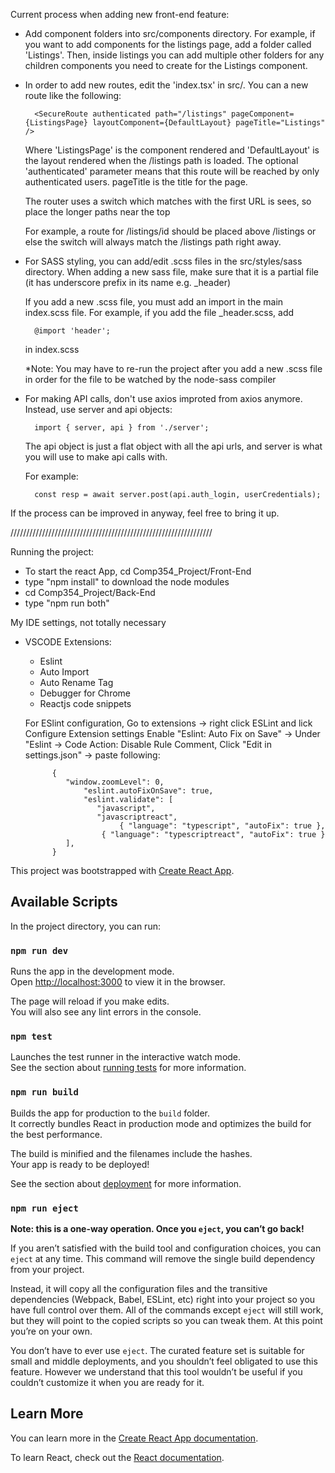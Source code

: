 Current process when adding new front-end feature:

- Add component folders into src/components directory. 
	For example, if you want to add components for the listings page, add a folder called 'Listings'.
	Then, inside listings you can add multiple other folders for any children components you need to create for the Listings component.

- In order to add new routes, edit the 'index.tsx' in src/. 
	You can a new route like the following:    
	
        <SecureRoute authenticated path="/listings" pageComponent={ListingsPage} layoutComponent={DefaultLayout} pageTitle="Listings" />
	      
	Where 'ListingsPage' is the component rendered and 'DefaultLayout' is the layout rendered when the /listings path is loaded.
	The optional 'authenticated' parameter means that this route will be reached by only authenticated users.
	pageTitle is the title for the page.
	
	The router uses a switch which matches with the first URL is sees, so place the longer paths near the top
	
	For example, a route for /listings/id should be placed above /listings or else the switch will always match the /listings path right away.
	
- For SASS styling, you can add/edit .scss files in the src/styles/sass directory.
	When adding a new sass file, make sure that it is a partial file (it has underscore prefix in its name e.g. _header)
	
	If you add a new .scss file, you must add an import in the main index.scss file.
	For example, if you add the file _header.scss, add 
	
		@import 'header'; 
	
	in index.scss
	
	*Note: You may have to re-run the project after you add a new .scss file in order for the file to be watched by the node-sass compiler
	
- For making API calls, don't use axios improted from axios anymore.
	Instead, use server and api objects: 
	
		import { server, api } from './server';
		
	The api object is just a flat object with all the api urls, and server is what you will use to make api calls with.
	
	For example: 
	
		const resp = await server.post(api.auth_login, userCredentials);



If the process can be improved in anyway, feel free to bring it up.

////////////////////////////////////////////////////////////////


Running the project:
- To start the react App, cd Comp354_Project/Front-End
- type "npm install" to download the node modules
- cd Comp354_Project/Back-End 
- type "npm run both" 

My IDE settings, not totally necessary 

- VSCODE
	Extensions:
	- Eslint 
	- Auto Import 
	- Auto Rename Tag
	- Debugger for Chrome 
	- Reactjs code snippets
	
	For ESlint configuration, Go to extensions
	  -> right click ESLint and lick Configure Extension settings 
	       Enable "Eslint: Auto Fix on Save" 
		 ->  Under "Eslint -> Code Action: Disable Rule Comment, Click "Edit in settings.json" 
                   -> paste following: 
				
			{
   			   "window.zoomLevel": 0,
   		           "eslint.autoFixOnSave": true,
   		           "eslint.validate": [
       			      "javascript",
       			      "javascriptreact",
       		               { "language": "typescript", "autoFix": true },
      			       { "language": "typescriptreact", "autoFix": true }
   			   ],
			}

This project was bootstrapped with [Create React App](https://github.com/facebook/create-react-app).

## Available Scripts

In the project directory, you can run:

### `npm run dev`

Runs the app in the development mode.<br />
Open [http://localhost:3000](http://localhost:3000) to view it in the browser.

The page will reload if you make edits.<br />
You will also see any lint errors in the console.

### `npm test`

Launches the test runner in the interactive watch mode.<br />
See the section about [running tests](https://facebook.github.io/create-react-app/docs/running-tests) for more information.

### `npm run build`

Builds the app for production to the `build` folder.<br />
It correctly bundles React in production mode and optimizes the build for the best performance.

The build is minified and the filenames include the hashes.<br />
Your app is ready to be deployed!

See the section about [deployment](https://facebook.github.io/create-react-app/docs/deployment) for more information.

### `npm run eject`

**Note: this is a one-way operation. Once you `eject`, you can’t go back!**

If you aren’t satisfied with the build tool and configuration choices, you can `eject` at any time. This command will remove the single build dependency from your project.

Instead, it will copy all the configuration files and the transitive dependencies (Webpack, Babel, ESLint, etc) right into your project so you have full control over them. All of the commands except `eject` will still work, but they will point to the copied scripts so you can tweak them. At this point you’re on your own.

You don’t have to ever use `eject`. The curated feature set is suitable for small and middle deployments, and you shouldn’t feel obligated to use this feature. However we understand that this tool wouldn’t be useful if you couldn’t customize it when you are ready for it.

## Learn More

You can learn more in the [Create React App documentation](https://facebook.github.io/create-react-app/docs/getting-started).

To learn React, check out the [React documentation](https://reactjs.org/).
